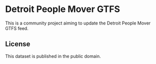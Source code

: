 # Detroit People Mover GTFS

This is a community project aiming to update the Detroit People Mover GTFS feed.

## License

This dataset is published in the public domain.